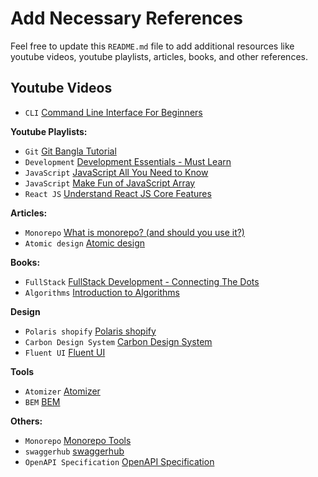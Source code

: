 # Add Necessary References

Feel free to update this `README.md` file to add additional resources like youtube videos, youtube playlists, articles, books, and other references.

## Youtube Videos

- `CLI` [Command Line Interface For Beginners](https://youtu.be/xF6t9h8iD6I)

**Youtube Playlists:**

- `Git` [Git Bangla Tutorial](https://www.youtube.com/playlist?list=PL_XxuZqN0xVDDw5eyzuRDXBzgdnW7UpDF)
- `Development` [Development Essentials - Must Learn](https://www.youtube.com/playlist?list=PL_XxuZqN0xVAebtxbmfZUaq69AS3ST4RZ)
- `JavaScript` [JavaScript All You Need to Know](https://www.youtube.com/playlist?list=PL_XxuZqN0xVAu_dWUVFbscqZdTzE8t6Z1)
- `JavaScript` [Make Fun of JavaScript Array](https://www.youtube.com/playlist?list=PL_XxuZqN0xVDr08QgQHljCecWtA4jBLnS)
- `React JS` [Understand React JS Core Features](https://www.youtube.com/watch?v=sCKGvYTSdKM&list=PL_XxuZqN0xVBANld2gDEE6_0G886zavUs)

**Articles:**

- `Monorepo` [What is monorepo? (and should you use it?)](https://semaphoreci.com/blog/what-is-monorepo)
- `Atomic design` [Atomic design](https://bradfrost.com/blog/post/atomic-web-design/)

**Books:**

- `FullStack` [FullStack Development - Connecting The Dots](https://www.rokomari.com/book/211527/fullstack-development)
- `Algorithms` [Introduction to Algorithms](https://www.amazon.com/Introduction-Algorithms-3rd-MIT-Press/dp/0262033844)

**Design**

- `Polaris shopify` [Polaris shopify](https://polaris.shopify.com/)
- `Carbon Design System` [Carbon Design System](https://carbondesignsystem.com/)
- `Fluent UI` [Fluent UI](https://developer.microsoft.com/en-us/fluentui#/)

**Tools**
- `Atomizer` [Atomizer](https://acss.io/)
- `BEM` [BEM](https://getbem.com/)

**Others:**

- `Monorepo` [Monorepo Tools](https://monorepo.tools/)
- `swaggerhub` [swaggerhub](https://app.swaggerhub.com/)
- `OpenAPI Specification` [OpenAPI Specification](https://github.com/OAI/OpenAPI-Specification/blob/main/versions/3.1.0.md)

